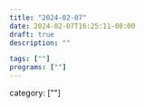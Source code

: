 ```yaml
---
title: "2024-02-07"
date: 2024-02-07T16:25:11-08:00
draft: true
description: ""

tags: [""]
programs: [""]
---
```


category: [""]
